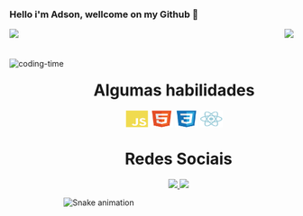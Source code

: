 ### Hello i'm Adson, wellcome on my Github 👋

<div>
  
  <img  height="170em" src="https://github-readme-stats.vercel.app/api?username=Adsonnabuco&show_icons=true&theme=codeSTACKr&include_all_commits=true&count_private=true"/>
  <img align="right" height="170em" src="https://github-readme-stats.vercel.app/api/top-langs/?username=Adsonnabuco&layout=compact&langs_count=16&theme=codeSTACKr"/>
</div>
<br>
<div  align="center"> 
  <div style="display: inline_block"><br>
    <img align="left" height="250" alt="coding-time" src="code.gif">
    <h1 align="center">Algumas habilidades</h1>
    <img align="center" height="30" width="40" alt="js-icon"  src="https://raw.githubusercontent.com/devicons/devicon/master/icons/javascript/javascript-plain.svg">
    <img align="center" height="30" width="40" alt="html-icon" src="https://raw.githubusercontent.com/devicons/devicon/master/icons/html5/html5-original.svg">
    <img align="center" height="30" width="40" alt="css-icon" src="https://raw.githubusercontent.com/devicons/devicon/master/icons/css3/css3-original.svg">
    <img style="filter: grayscale(60%);" align="center" height="30" width="40" alt="react-icon" src="https://raw.githubusercontent.com/devicons/devicon/master/icons/react/react-original.svg">
   </div>
  
  <h1 align="center">Redes Sociais</h1>
    <a href = "mailto: adsoncruz2019@gmail.com">
      <img width="30" src="gmail.svg">
    </a>
    <a href = "https://www.linkedin.com/in/adsonnabuco/">
      <img width="25" src="linkedin.svg">
    </a>
</div>






![Snake animation](https://github.com/Adsonnabuco/Adsonnabuco/blob/output/github-contribution-grid-snake.svg)
